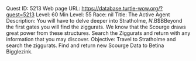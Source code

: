 Quest ID: 5213
Web page URL: https://database.turtle-wow.org/?quest=5213
Level: 60
Min Level: 55
Race: nil
Title: The Active Agent
Description: You will have to delve deeper into Stratholme, $N.$B$BBeyond the first gates you will find the ziggurats. We know that the Scourge draws great power from these structures. Search the Ziggurats and return with any information that you may discover.
Objective: Travel to Stratholme and search the ziggurats. Find and return new Scourge Data to Betina Bigglezink.
